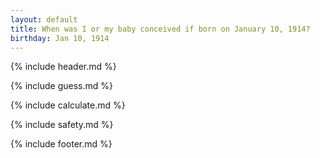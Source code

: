 ```yaml
---
layout: default
title: When was I or my baby conceived if born on January 10, 1914?
birthday: Jan 10, 1914
---
```


{% include header.md %}

{% include guess.md %}

{% include calculate.md %}

{% include safety.md %}

{% include footer.md %}



